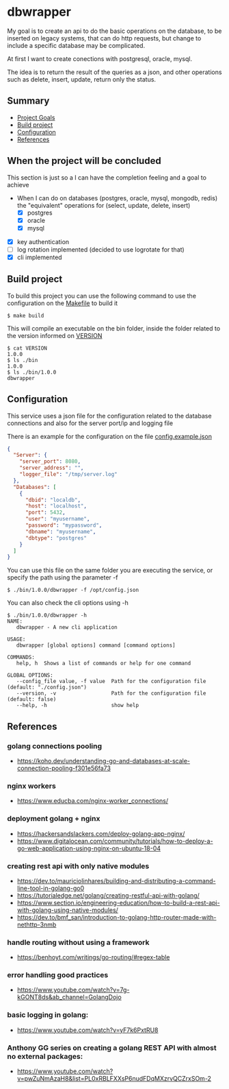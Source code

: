 # dbwrapper
My goal is to create an api to do the basic operations on the database, to be inserted on legacy systems, that can do http requests, but change to include a specific database may be complicated.

At first I want to create conections with postgresql, oracle, mysql.

The idea is to return the result of the queries as a json, and other operations such as delete, insert, update, return only the status.

## Summary
* [Project Goals](#when-the-project-will-be-concluded)
* [Build project](#build-project)
* [Configuration](#configuration)
* [References](#references)

<!--TODO: improve this readme file-->

## When the project will be concluded
This section is just so a I can have the completion feeling and a goal to achieve

- When I can do on databases (postgres, oracle, mysql, mongodb, redis) the "equivalent" operations for (select, update, delete, insert)
    - [x] postgres
    - [x] oracle
    - [x] mysql
- [x] key authentication
- [ ] log rotation implemented (decided to use logrotate for that)
- [x] cli implemented

## Build project

To build this project you can use the following command to use the configuration on the [Makefile](Makefile) to build it
```shell
$ make build
```

This will compile an executable on the bin folder, inside the folder related to the version informed on [VERSION](VERSION)
```shell
$ cat VERSION
1.0.0
$ ls ./bin
1.0.0
$ ls ./bin/1.0.0
dbwrapper
```

## Configuration

This service uses a json file for the configuration related to the database connections and also for the server port/ip and logging file

There is an example for the configuration on the file [config.example.json](internal/config/examples/config.example.json)
```json
{
  "Server": {
    "server_port": 8080,
    "server_address": "",
    "logger_file": "/tmp/server.log"
  },
  "Databases": [
    {
      "dbid": "localdb",
      "host": "localhost",
      "port": 5432,
      "user": "myusername",
      "password": "mypassword",
      "dbname": "myusername",
      "dbtype": "postgres"
    }
  ]
}
```
You can use this file on the same folder you are executing the service, or specify the path using the parameter -f
```shell
$ ./bin/1.0.0/dbwrapper -f /opt/config.json
```

You can also check the cli options using -h
```shell
$ ./bin/1.0.0/dbwrapper -h
NAME:
   dbwrapper - A new cli application

USAGE:
   dbwrapper [global options] command [command options]

COMMANDS:
   help, h  Shows a list of commands or help for one command

GLOBAL OPTIONS:
   --config_file value, -f value  Path for the configuration file (default: "./config.json")
   --version, -v                  Path for the configuration file (default: false)
   --help, -h                     show help
```

## References

### golang connections pooling

- https://koho.dev/understanding-go-and-databases-at-scale-connection-pooling-f301e56fa73


### nginx workers

- https://www.educba.com/nginx-worker_connections/


### deployment golang + nginx

- https://hackersandslackers.com/deploy-golang-app-nginx/
- https://www.digitalocean.com/community/tutorials/how-to-deploy-a-go-web-application-using-nginx-on-ubuntu-18-04


### creating rest api with only native modules

- https://dev.to/mauriciolinhares/building-and-distributing-a-command-line-tool-in-golang-go0
- https://tutorialedge.net/golang/creating-restful-api-with-golang/
- https://www.section.io/engineering-education/how-to-build-a-rest-api-with-golang-using-native-modules/
- https://dev.to/bmf_san/introduction-to-golang-http-router-made-with-nethttp-3nmb

### handle routing without using a framework

- https://benhoyt.com/writings/go-routing/#regex-table


### error handling good practices

- https://www.youtube.com/watch?v=7g-kGONT8ds&ab_channel=GolangDojo


### basic logging in golang:

- https://www.youtube.com/watch?v=yF7k6PxtRU8


### Anthony GG series on creating a golang REST API with almost no external packages:

- https://www.youtube.com/watch?v=pwZuNmAzaH8&list=PL0xRBLFXXsP6nudFDqMXzrvQCZrxSOm-2
